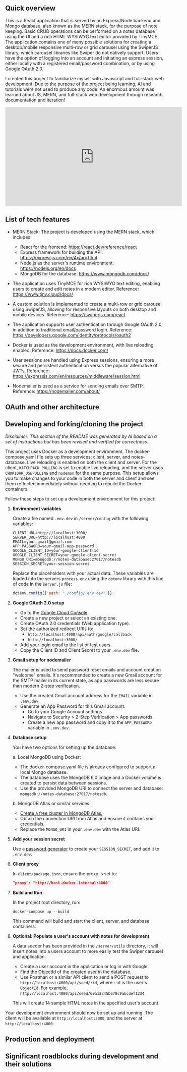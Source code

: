 ## Quick overview

This is a React application that is served by an Express/Node backend and Mongo database, also known as the MERN stack, for the purpose of note keeping. Basic CRUD operations can be performed on a notes database using the UI and a rich HTML WYSIWYG text editor provided by TinyMCE. The application contains one of many possible solutions for creating a desktop/mobile responsive multi-row or grid carousel using the SwiperJS library, which carousel libraries like Swiper do not natively support. Users have the option of logging into an account and initiating an express session, either locally with a registered email/password combination, or by using Google OAuth 2.0. 

I created this project to familiarize myself with Javascript and full-stack web development. Due to the purpose of the project being learning, AI and tutorials were not used to produce any code. An enormous amount was learned about JS, MERN, and full-stack web development through research, documentation and iteration!

<iframe width="560" height="315" src="https://www.youtube.com/embed/9KhtDzO0XJ4?si=xn5Box8le_bJyj-g" title="YouTube video player" frameborder="0" allow="accelerometer; autoplay; clipboard-write; encrypted-media; gyroscope; picture-in-picture; web-share" referrerpolicy="strict-origin-when-cross-origin" allowfullscreen></iframe>

## List of tech features

* MERN Stack: The project is developed using the MERN stack, which includes:

   * React for the frontend: https://react.dev/reference/react
   * Express framework for building the API: https://expressjs.com/en/4x/api.html
   * Node.js as the server's runtime environment: https://nodejs.org/en/docs
   * MongoDB for the database: https://www.mongodb.com/docs/

* The application uses TinyMCE for rich WYSIWYG text editing, enabling users to create and edit notes in a modern editor.
Reference: https://www.tiny.cloud/docs/

* A custom solution is implemented to create a multi-row or grid carousel using SwiperJS, allowing for responsive layouts on both desktop and mobile devices.
Reference: https://swiperjs.com/react

* The application supports user authentication through Google OAuth 2.0, in addition to traditional email/password login.
Reference: https://developers.google.com/identity/protocols/oauth2

* Docker is used as the development environment, with live reloading enabled.
Reference: https://docs.docker.com/

* User sessions are handled using Express sessions, ensuring a more secure and persistent authentication versus the popular alternative of JWTs.
Reference: https://expressjs.com/en/resources/middleware/session.html

* Nodemailer is used as a service for sending emails over SMTP.
Reference: https://nodemailer.com/about/

## OAuth and other architecture

## Developing and forking/cloning the project

*Disclaimer: This section of the README was generated by AI based on a set of instructions but has been revised and verified for correctness.*

This project uses Docker as a development environment. The docker-compose.yaml file sets up three services: client, server, and notes-database. Live reloading is enabled on both the client and server. For the client, `WATCHPACK_POLLING` is set to enable live reloading, and the server uses `CHOKIDAR_USEPOLLING` and `nodemon` for the same purpose. This setup allows you to make changes to your code in both the server and client and see them reflected immediately without needing to rebuild the Docker containers. 

Follow these steps to set up a development environment for this project:

1. **Environment variables**
   
   Create a file named `.env.dev` in `/server/config` with the following variables:

   ```
   CLIENT_URL=http://localhost:3000/
   SERVER_URL=http://localhost:4000
   EMAIL=your-gmail@gmail.com
   APP_PASSWORD=your-gmail-app-password
   GOOGLE_CLIENT_ID=your-google-client-id
   GOOGLE_CLIENT_SECRET=your-google-client-secret
   MONGO_URI=mongodb://notes-database:27017/notesdb
   SESSION_SECRET=your-session-secret
   ```

   Replace the placeholders with your actual data. These variables are loaded into the servers `process.env` using the `dotenv` library with this line of code in the `server.js` file:

   ```javascript
   dotenv.config({ path: "./config/.env.dev" });
   ```

2. **Google OAuth 2.0 setup**
   
   - Go to the [Google Cloud Console](https://console.cloud.google.com/).
   - Create a new project or select an existing one.
   - Create OAuth 2.0 credentials (Web application type).
   - Set the authorized redirect URIs to:
     - `http://localhost:4000/api/auth/google/callback`
     - `http://localhost:3000/`
   - Add your login email to the list of test users.
   - Copy the Client ID and Client Secret to your `.env.dev` file.

3. **Gmail setup for nodemailer**
   
   The mailer is used to send password reset emails and account creation "welcome" emails. It's recommended to create a new Gmail account for the SMTP mailer in its current state, as app passwords are less secure than modern 2-step verification.
   - Use the created Gmail account address for the `EMAIL` variable in `.env.dev`.
   - Generate an App Password for this Gmail account:
     - Go to your Google Account settings.
     - Navigate to Security > 2-Step Verification > App passwords.
     - Create a new app password and copy it to the `APP_PASSWORD` variable in `.env.dev`.
   

4. **Database setup**
   
   You have two options for setting up the database:

   a. Local MongoDB using Docker:
      - The docker-compose.yaml file is already configured to support a local Mongo database.
      - The database uses the MongoDB 6.0 image and a Docker volume is created to persist data between sessions.
      - Use the provided MongoDB URI to connect the server and database: `mongodb://notes-database:27017/notesdb`.

   b. MongoDB Atlas or similar services:
      - [Create a free cluster in MongoDB Atlas.](https://www.mongodb.com/docs/atlas/tutorial/deploy-free-tier-cluster/)
      - Obtain the connection URI from Atlas and ensure it contains your credentials.
      - Replace the `MONGO_URI` in your `.env.dev` with the Atlas URI.

5. **Add your session secret**
    
   Use a [password generator](https://www.lastpass.com/features/password-generator) to create your `SESSION_SECRET`, and add it to `.env.dev`.

6. **Client proxy**
    
   In `client/package.json`, ensure the proxy is set to:
   ```json
   "proxy": "http://host.docker.internal:4000"
   ```

7. **Build and Run**
    
   In the project root directory, run:
   ```
   docker-compose up --build
   ```
   This command will build and start the client, server, and database containers.

8. **Optional: Populate a user's account with notes for development**
   
   A data seeder has been provided in the `/server/utils` directory, it will insert notes into a users account to more easily test the Swiper carousel and application.

   - Create a user account in the application or log in with Google.
   - Find the ObjectId of the created user in the database.
   - Use Postman or a similar API client to send a POST request to `http://localhost:4000/api/seed/:id`, where `:id` is the user's `ObjectId`. For example,
     `http://localhost:4000/api/seed/60a12345b678c9abcdef1234`.
     
   This will create 14 sample HTML notes in the specified user's account.

Your development environment should now be set up and running. The client will be available at `http://localhost:3000`, and the server at `http://localhost:4000`.


## Production and deployment

## Significant roadblocks during development and their solutions
